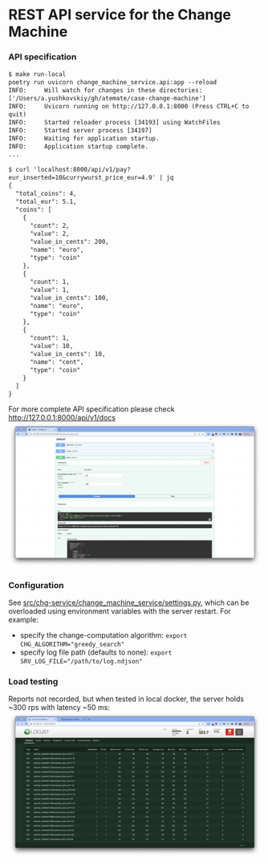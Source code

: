 # REST API service for the Change Machine

### API specification
```
$ make run-local
poetry run uvicorn change_machine_service.api:app --reload
INFO:     Will watch for changes in these directories: ['/Users/a.yushkovskiy/gh/atemate/case-change-machine']
INFO:     Uvicorn running on http://127.0.0.1:8000 (Press CTRL+C to quit)
INFO:     Started reloader process [34193] using WatchFiles
INFO:     Started server process [34197]
INFO:     Waiting for application startup.
INFO:     Application startup complete.
...
```

```
$ curl 'localhost:8000/api/v1/pay?eur_inserted=10&currywurst_price_eur=4.9' | jq
{
  "total_coins": 4,
  "total_eur": 5.1,
  "coins": [
    {
      "count": 2,
      "value": 2,
      "value_in_cents": 200,
      "name": "euro",
      "type": "coin"
    },
    {
      "count": 1,
      "value": 1,
      "value_in_cents": 100,
      "name": "euro",
      "type": "coin"
    },
    {
      "count": 1,
      "value": 10,
      "value_in_cents": 10,
      "name": "cent",
      "type": "coin"
    }
  ]
}
```

For more complete API specification please check http://127.0.0.1:8000/api/v1/docs
![../../images/openapi.png](../../images/openapi.png)

### Configuration
See [src/chg-service/change_machine_service/settings.py](src/chg-service/change_machine_service/settings.py), which can be overloaded using environment variables with the server restart.
For example:
- specify the change-computation algorithm: `export CHG_ALGORITHM="greedy_search"`
- specify log file path (defaults to none): `export SRV_LOG_FILE="/path/to/log.ndjson"`


### Load testing
Reports not recorded, but when tested in local docker, the server holds ~300 rps with latency ~50 ms:
![../../images/locust-2.png](../../images/locust-2.png)

